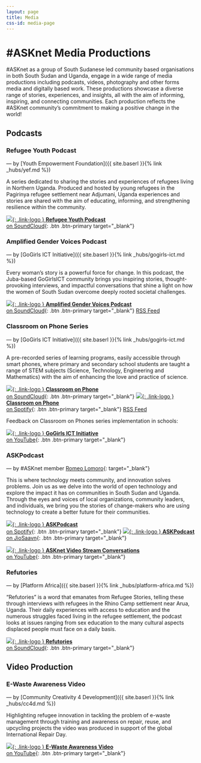 ```yaml
---
layout: page
title: Media
css-id: media-page
---
```


# #ASKnet Media Productions

#ASKnet as a group of South Sudanese led community based organisations in both South Sudan and Uganda, engage in a wide range of media productions including podcasts, videos, photography and other forms media and digitally based work. These productions showcase a diverse range of stories, experiences, and insights, all with the aim of informing, inspiring, and connecting communities. Each production reflects the #ASKnet community’s commitment to making a positive change in the world!


## Podcasts

### Refugee Youth Podcast

— by [Youth Empowerment Foundation]({{ site.baserl }}{% link _hubs/yef.md %})

A series dedicated to sharing the stories and experiences of refugees living in Northern Uganda. Produced and hosted by young refugees in the Pagirinya refugee settlement near Adjumani, Uganda experiences and stories are shared with the aim of educating, informing, and strengthening resilience within the community. 

[![](assets/img/media-page/ryp-logo.jpg){: .link-logo }  **Refugee Youth Podcast** <br />on SoundCloud](https://on.soundcloud.com/RMwXEqY6LbAseCBx8){: .btn .btn-primary target="_blank"}


### Amplified Gender Voices Podcast

— by [GoGirls ICT Initiative]({{ site.baserl }}{% link _hubs/gogirls-ict.md %})

Every woman’s story is a powerful force for change. In this podcast, the Juba-based GoGirlsICT community brings you inspiring stories, thought-provoking interviews, and impactful conversations that shine a light on how the women of South Sudan overcome deeply rooted societal challenges. 
 
[![](assets/img/media-page/agvpodcast-logo.jpeg){: .link-logo }  **Amplified Gender Voices Podcast** <br />on SoundCloud](https://soundcloud.com/agvpodcast){: .btn .btn-primary target="_blank"} 
[RSS Feed](https://feeds.soundcloud.com/users/soundcloud:users:1289645559/sounds.rss)


### Classroom on Phone Series

— by [GoGirls ICT Initiative]({{ site.baserl }}{% link _hubs/gogirls-ict.md %})

A pre-recorded series of learning programs, easily accessible through smart phones, where primary and secondary school students are taught a range of STEM subjects (Science, Technology, Engineering and Mathematics) with the aim of enhancing the love and practice of science. 

[![](assets/img/media-page/cop-logo.jpg){: .link-logo }  **Classroom on Phone** <br />on SoundCloud](https://soundcloud.com/classroom-on-phone){: .btn .btn-primary target="_blank"}
[![](assets/img/media-page/cop-logo.jpg){: .link-logo }  **Classroom on Phone** <br />on Spotify](https://podcasters.spotify.com/pod/show/classroomonphone/episodes/ClassroomOnPhone-Series-GoGirls-learning-Podcast-ergreh){: .btn .btn-primary target="_blank"}
[RSS Feed](https://feeds.soundcloud.com/users/soundcloud:users:1289645559/sounds.rss)

Feedback on Classroom on Phones series implementation in schools:

[![](assets/img/media-page/cop-logo.jpg){: .link-logo }  **GoGirls ICT Initiative** <br />on YouTube](https://www.youtube.com/@gogirlsictinitiative4202){: .btn .btn-primary target="_blank"}


### ASKPodcast

— by #ASKnet member [Romeo Lomoro](https://lead.asknet.community/profiles/Romeo-Lomora-Ronald/){: target="_blank"}

This is where technology meets community, and innovation solves problems. Join us as we delve into the world of open technology and explore the impact it has on communities in South Sudan and Uganda. Through the eyes and voices of local organizations, community leaders, and individuals, we bring you the stories of change-makers who are using technology to create a better future for their communities.

[![](assets/img/media-page/askpodcast-cover.jpg){: .link-logo }  **ASKPodcast** <br />on Spotify](https://podcasters.spotify.com/pod/show/ask-podcast6){: .btn .btn-primary target="_blank"}
[![](assets/img/media-page/askpodcast-cover.jpg){: .link-logo }  **ASKPodcast** <br />on JioSaavn](https://www.jiosaavn.com/shows/ask-podcast/2/pV8HqsZcUAI_){: .btn .btn-primary target="_blank"}

[![](assets/img/media-page/askpodcast-cover.jpg){: .link-logo }  **ASKnet Video Stream Conversations** <br />on YouTube](https://www.youtube.com/@_ASKnet){: .btn .btn-primary target="_blank"}


### Refutories

— by [Platform Africa]({{ site.baserl }}{% link _hubs/platform-africa.md %})

“Refutories” is a word that emanates from Refugee Stories, telling these through interviews with refugees in the Rhino Camp settlement near Arua, Uganda. Their daily experiences with access to education and the numerous struggles faced living in the refugee settlement, the podcast looks at issues ranging from sex education to the many cultural aspects displaced people must face on a daily basis. 

[![](assets/img/media-page/refutories-cover.jpg){: .link-logo }  **Refutories** <br />on SoundCloud](https://on.soundcloud.com/QAbKZCdG9wY34Nos6){: .btn .btn-primary target="_blank"}

## Video Production

### E-Waste Awareness Video

— by [Community Creativity 4 Development]({{ site.baserl }}{% link _hubs/cc4d.md %})

Highlighting refugee innovation in tackling the problem of e-waste management through training and awareness on repair, reuse, and upcycling projects the video was produced in support of the global International Repair Day. 

[![](assets/img/media-page/ewa-cover.png){: .link-logo }  **E-Waste Awareness Video** <br />on YouTube](https://www.youtube.com/watch?v=Zt4bFndoXM0){: .btn .btn-primary target="_blank"}
